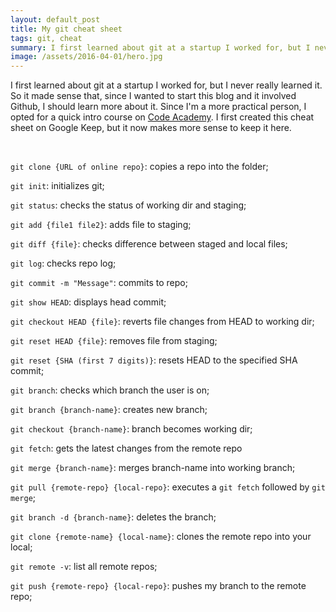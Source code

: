 ```yaml
---
layout: default_post
title: My git cheat sheet
tags: git, cheat
summary: I first learned about git at a startup I worked for, but I never really learned it. So it made sense that, since I wanted to start this blog and it involved Github, I should learn more about it.
image: /assets/2016-04-01/hero.jpg
---
```


I first learned about git at a startup I worked for, but I never really learned it. So it made sense that, since I wanted to start this blog and it involved Github, I should learn more about it. Since I'm a more practical person, I opted for a quick intro course on <a href="https://www.codecademy.com/learn/learn-git" target="_blank">Code Academy</a>. I first created this cheat sheet on Google Keep, but it now makes more sense to keep it here.

<br/>

`git clone {URL of online repo}`: copies a repo into the folder;

`git init`: initializes git;

`git status`: checks the status of working dir and staging;

`git add {file1 file2}`: adds file to staging;

`git diff {file}`: checks difference between staged and local files;

`git log`: checks repo log;

`git commit -m "Message"`: commits to repo;

`git show HEAD`: displays head commit;

`git checkout HEAD {file}`: reverts file changes from HEAD to working dir;

`git reset HEAD {file}`: removes file from staging;

`git reset {SHA (first 7 digits)}`: resets HEAD to the specified SHA commit;

`git branch`: checks which branch the user is on;

`git branch {branch-name}`: creates new branch;

`git checkout {branch-name}`: branch becomes working dir;

`git fetch`: gets the latest changes from the remote repo

`git merge {branch-name}`: merges branch-name into working branch;

`git pull {remote-repo} {local-repo}`: executes a `git fetch` followed by `git merge`;

`git branch -d {branch-name}`: deletes the branch;

`git clone {remote-name} {local-name}`: clones the remote repo into your local;

`git remote -v`: list all remote repos;

`git push {remote-repo} {local-repo}`: pushes my branch to the remote repo;